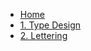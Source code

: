 * [Home](/)
* [1. Type Design](typedesign.md)
* [2. Lettering](lettering.md)
<!--* [3. Poster Tipográfico](poster.md)-->
